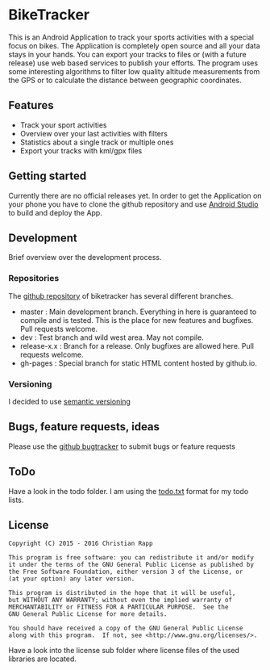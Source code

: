 # BikeTracker

This is an Android Application to track your sports activities with a special focus on
bikes. The Application is completely open source and all your data stays in your hands.
You can export your tracks to files or (with a future release) use web based services
to publish your efforts. The program uses some interesting algorithms to filter low
quality altitude measurements from the GPS or to calculate the distance between geographic
coordinates.

## Features

* Track your sport activities
* Overview over your last activities with filters
* Statistics about a single track or multiple ones
* Export your tracks with kml/gpx files

## Getting started

Currently there are no official releases yet. In order to get the Application on
your phone you have to clone the github repository and use [Android Studio](https://developer.android.com/studio/index.html)
to build and deploy the App.

## Development

Brief overview over the development process.

### Repositories
The [github repository](https://github.com/crapp/biketracker) of biketracker has
several different branches.

* master      : Main development branch. Everything in here is guaranteed to
compile and is tested. This is the place for new features and bugfixes. Pull requests welcome.
* dev         : Test branch and wild west area. May not compile.
* release-x.x : Branch for a release. Only bugfixes are allowed here. Pull requests welcome.
* gh-pages    : Special branch for static HTML content hosted by github.io.


### Versioning

I decided to use [semantic versioning](http://semver.org/)

## Bugs, feature requests, ideas

Please use the [github bugtracker](https://github.com/crapp/biketracker/issues)
to submit bugs or feature requests

## ToDo

Have a look in the todo folder. I am using the [todo.txt](http://todotxt.com/)
format for my todo lists.

## License
```
Copyright (C) 2015 - 2016 Christian Rapp

This program is free software: you can redistribute it and/or modify
it under the terms of the GNU General Public License as published by
the Free Software Foundation, either version 3 of the License, or
(at your option) any later version.

This program is distributed in the hope that it will be useful,
but WITHOUT ANY WARRANTY; without even the implied warranty of
MERCHANTABILITY or FITNESS FOR A PARTICULAR PURPOSE.  See the
GNU General Public License for more details.

You should have received a copy of the GNU General Public License
along with this program.  If not, see <http://www.gnu.org/licenses/>.
```

Have a look into the license sub folder where license files of the used libraries
are located.


